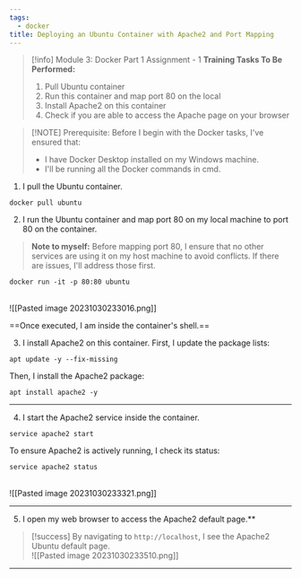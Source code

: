```yaml
---
tags:
  - docker
title: Deploying an Ubuntu Container with Apache2 and Port Mapping
---
```

<!--
🚀 **Exploring Docker: Practical Assignment in Container Management!** I've recently accomplished an assignment in my DevOps training, centered on Docker. The task involved pulling an Ubuntu container, running it while mapping port 80, installing Apache2, and ensuring its accessibility via a browser. This hands-on experience was crucial in mastering Docker container management and deploying web services within a containerized environment. It demonstrated my ability to navigate Docker's capabilities, from container setup to web server installation, reinforcing my skills in modern DevOps practices.

#Docker #DevOps #Containerization #Apache2 #CloudComputing #ProfessionalDevelopment
-->
> [!info] Module 3: Docker Part 1 Assignment - 1
> **Training Tasks To Be Performed:** 
> 1. Pull Ubuntu container 
> 2. Run this container and map port 80 on the local 
> 3. Install Apache2 on this container 
> 4. Check if you are able to access the Apache page on your browser 
 

> [!NOTE] Prerequisite:
> Before I begin with the Docker tasks, I've ensured that:
> - I have Docker Desktop installed on my Windows machine.
> - I'll be running all the Docker commands in cmd.


1. I pull the Ubuntu container.
```
docker pull ubuntu
```

2. I run the Ubuntu container and map port 80 on my local machine to port 80 on the container.

> **Note to myself:** Before mapping port 80, I ensure that no other services are using it on my host machine to avoid conflicts. If there are issues, I'll address those first.
   
```
docker run -it -p 80:80 ubuntu
```
<br>![[Pasted image 20231030233016.png]]

==Once executed, I am inside the container's shell.==

3. I install Apache2 on this container.
First, I update the package lists:
```
apt update -y --fix-missing
```

Then, I install the Apache2 package:
```
apt install apache2 -y
```

---

4. I start the Apache2 service inside the container.
```
service apache2 start
```

To ensure Apache2 is actively running, I check its status:
```
service apache2 status
```
<br>![[Pasted image 20231030233321.png]]

---

5. I open my web browser to access the Apache2 default page.**

> [!success]
> By navigating to `http://localhost`, I  see the Apache2 Ubuntu default page.
> <br>![[Pasted image 20231030233510.png]]
> 

---

